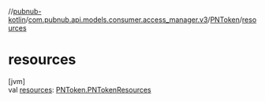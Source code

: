 //[pubnub-kotlin](../../../index.md)/[com.pubnub.api.models.consumer.access_manager.v3](../index.md)/[PNToken](index.md)/[resources](resources.md)

# resources

[jvm]\
val [resources](resources.md): [PNToken.PNTokenResources](-p-n-token-resources/index.md)
